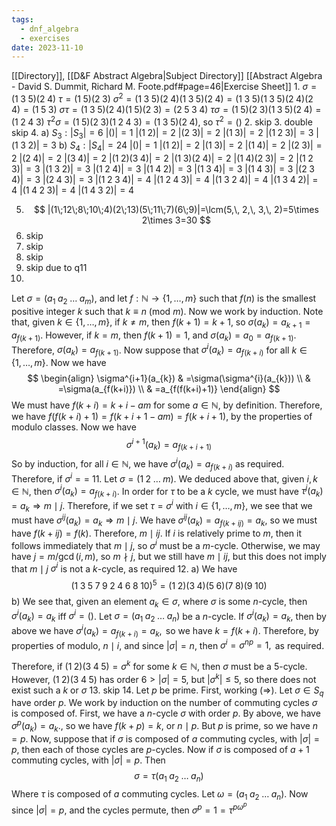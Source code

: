 ```yaml
---
tags:
  - dnf_algebra
  - exercises
date: 2023-11-10
---
```

[[Directory]], [[D&F Abstract Algebra|Subject Directory]]
[[Abstract Algebra - David S. Dummit, Richard M. Foote.pdf#page=46|Exercise Sheet]]
1. 
${}  {  \sigma=(1\;3\;5)(2\;4)  }$ 
${  {} \tau=(1\;5)(2\;3) {}  }$
${  {} \sigma^{2}=(1\; 3\; 5)(2\; 4)(1\; 3\; 5)(2\; 4)=(1\; 3\; 5)(1\; 3\; 5)(2\; 4)(2\;4)=(1\;5\;3) {}  }$
${  {} \sigma \tau=(1\;3\;5)(2\;4)(1\;5)(2\;3)=(2\;5\;3\;4) {}  }$
${  {} \tau \sigma=(1\;5)(2\;3)(1\;3\;5)(2\;4)=(1\;2\;4\;3) {}  }$
${  {} \tau^{2}\sigma=(1\;5)(2\;3)(1\;2\;4\;3)=(1\;3\;5)(2\;4) {}  }$, so $\tau^{2}=()$
2. skip
3. double skip
4. 
a) ${} S_{3}:|S_{3}|=6 {}$
${} |()|=1 {}$
${} |(1\;2)|=2 {}$
${} |(2\;3)|=2$
${} |(1\;3)|=2 {}$
${} |(1\;2\;3)|=3 {}$
$|(1\;3\;2)|=3$
b) ${} S_{4}:|S_{4}|=24 {}$
${} |()|=1 {}$
${} |(1\;2)|=2 {}$
${} |(1\;3)|=2 {}$
${} |(1\;4)|=2 {}$
${} |(2\;3)|=2 {}$
${} |(2\;4)|=2 {}$
$|(3\;4)|=2$
$|(1\;2)(3\;4)|=2$
$|(1\;3)(2\;4)|=2 {}$
$|(1\;4)(2\;3)|=2$
${} |(1\;2\;3)|=3 {}$
$|(1\;3\;2)|=3$
${} |(1\;2\;4)|=3 {}$
${} |(1\;4\;2)|=3 {}$
${} |(1\;3\;4)|=3 {}$
$|(1\;4\;3)|=3$
${} |(2\;3\;4)|=3 {}$
${} |(2\;4\;3)|=3 {}$
${} |(1\;2\;3\;4)|=4 {}$
$|(1\;2\;4\;3)|=4$
$|(1\;3\;2\;4)|=4 {}$
${} |(1\;3\;4\;2)|=4 {}$
${} |(1\;4\;2\;3)|=4 {}$
$|(1\;4\;3\;2)|=4$

5. $$
|(1\;12\;8\;10\;4)(2\;13)(5\;11\;7)(6\;9)|=\lcm(5,\, 2,\, 3,\, 2)=5\times 2\times 3=30
$$
6. skip
7. skip
8. skip
9. skip due to q11
10. 
Let ${} \sigma=(a_{1}\;a_{2}\;\dots\;a_{m})$, and let ${} f:\mathbb{N}\to{}\{ 1,\,\dots,\,m \} {}$ such that ${} f(n) {}$ is the smallest positive integer $k$ such that $k\equiv n\:(\mathrm{mod}\  m)$. Now we work by induction. Note that, given ${} k \in  \{ 1,\,\dots,\,m \} {}$, if ${} k\neq m {}$, then ${} f(k+1)=k+1 {}$, so ${} \sigma(a_{k})=a_{k+1}=a_{f(k+1)}$. However, if ${} k=m$, then ${} f(k+1)=1 {}$, and $\sigma(a_{k})=a_{0}=a_{f(k+1) }$. Therefore, ${} \sigma(a_{k})=a_{f(k+1) }$. Now suppose that ${} \sigma^{i}(a_{k})=a_{f(k+i)}$ for all ${} k \in  \{ 1,\,\dots,\,m \}$. Now we have 
$$
\begin{align}
\sigma^{i+1}(a_{k}) & =\sigma(\sigma^{i}(a_{k})) \\
 & =\sigma(a_{f(k+i)}) \\
 & =a_{f(f(k+i)+1)}
\end{align}
$$
We must have ${} f(k+i)=k+i-am {}$ for some ${} a \in \mathbb{N} {}$, by definition. Therefore, we have ${} f(f(k+i)+1)=f(k+i+1-am)=f(k+i+1)$, by the properties of modulo classes.
Now we have
$$
\sigma^{i+1}(a_{k})=a_{f(k+i+1)}
$$
So by induction, for all ${} i \in \mathbb{N} {}$, we have ${} \sigma^{i}(a_{k})=a_{f(k+i)} {}$ as required. 
Therefore, if ${} \sigma^{i}= {}=$
11. 
Let ${} \sigma=(1\;2\;\dots\;m) {}$. We deduced above that, given ${} i,\, k \in  \mathbb{N} {}$, then ${} \sigma^{i}(a_{k})=a_{f(k+i)} {}$. In order for $\tau {}$ to be a ${} k$ cycle, we must have ${} \tau^{j}(a_{k})=a_{k}\Rightarrow m\mid j {}$. Therefore, if we set ${} \tau=\sigma^{i} {}$ with ${} i \in  \{ 1,\,\dots,\,m \} {}$, we see that we must have ${} \sigma^{ij}(a_{k})=a_{k}\Rightarrow m\mid j {}$. We have ${} \sigma^{ij}(a_{k})=a_{f(k+ij)}=a_{k} {}$, so we must have ${} f(k+ij)=f(k)$. Therefore, ${} m\mid ij$. If $i$ is relatively prime to $m {}$, then it follows immediately that $m\mid j {}$, so ${} \sigma^{i} {}$ must be a $m$-cycle. Otherwise, we may have $j=m /\gcd(i,\, m)$, so $m\nmid j {}$, but we still have ${} m \mid ij$, but this does not imply that ${} m \mid j {}$ ${} \sigma^{i}$ is not a $k$-cycle, as required
12. 
a) We have $$
(1\;3\;5\;7\;9\;2\;4\;6\;8\;10)^{5}=(1\;2)(3\;4)(5\;6)(7\;8)(9\;10)
$$
b) We see that, given an element ${} a_{k}\in \sigma {}$, where ${} \sigma {}$ is some ${} n$-cycle, then ${} \sigma^{i}(a_{k})=a_{k} {}$ iff $\sigma^{i}=( {})$. 
Let ${} \sigma=(a_{1}\;a_{2}\;\dots\;a_{n})$ be a $n$-cycle. If ${} \sigma^{i}(a_{k})=a_{k} {}$, then by above we have ${} \sigma^{i}(a_{k})=a_{f(k+i)}=a_{k}, {}$ so we have ${} k=f(k+i) {}$. Therefore, by properties of modulo, ${} n\mid i {}$, and since ${} |\sigma|=n {}$, then $\sigma^{i}=\sigma^{np}=1, {}$ as required.

Therefore, if $(1\;2)(3\;4\;5)=\sigma^{k} {}$ for some ${} k\in \mathbb{N} {}$, then $\sigma$ must be a $5$-cycle. However, ${} (1\;2)(3\;4\;5) {}$ has order ${} 6>|\sigma|=5 {}$, but ${} |\sigma^{k}|\leq 5$, so there does not exist such a $k$ or $\sigma {}$
13. skip
14. 
Let $p$ be prime. First, working ${} (\Rightarrow ) {}$. Let ${} \sigma \in S_{q} {}$ have order $p {}$. We work by induction on the number of commuting cycles ${} \sigma {}$ is composed of. First, we have a ${} n$-cycle ${} \sigma$ with order $p$. By above, we have ${} \sigma^{p}(a_{k})=a_{k} {}$., so we have ${} f(k+p)=k$, or $n\mid p$. But $p$ is prime, so we have ${} n=p$. 
Now, suppose that if $\sigma$ is composed of $a {}$ commuting cycles, with ${} |\sigma|=p {}$, then each of those cycles are ${} p$-cycles. Now if $\sigma$ is composed of $a+1 {}$ commuting cycles, with ${} |\sigma|=p {}$. Then 
$$
\sigma=\tau (a_{1}\;a_{2}\;\dots\;a_{n})
$$
Where $\tau$ is composed of $a {}$ commuting cycles. Let $\omega=(a_{1}\;a_{2}\;\dots\;a_{n})$. Now since ${} |\sigma|=p {}$, and the cycles permute, then ${} \sigma^{p}=1=\tau ^{p\omega^{p}} {}$